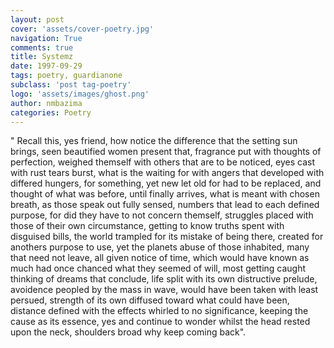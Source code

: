 ```yaml
---
layout: post
cover: 'assets/cover-poetry.jpg'
navigation: True
comments: true
title: Systemz
date: 1997-09-29
tags: poetry, guardianone
subclass: 'post tag-poetry'
logo: 'assets/images/ghost.png'
author: nmbazima
categories: Poetry
---
```

" Recall this, yes friend, how notice the difference that the setting sun brings, seen beautified women present that, fragrance put with thoughts of perfection, weighed themself with others that are to be noticed, eyes cast with rust tears burst, what is the waiting for with angers that developed with differed hungers, for something, yet new let old for had to be replaced, and thought of what was before, until finally arrives, what is meant with chosen breath, as those speak out fully sensed, numbers that lead to each defined purpose, for did they have to not concern themself, struggles placed with those of their own circumstance, getting to know truths spent with disguised bills, the world trampled for its mistake of being there, created for anothers purpose to use, yet the planets abuse of those inhabited, many that need not leave, all given notice of time, which would have known as much had once chanced what they seemed of will, most getting caught thinking of dreams that conclude, life split with its own distructive prelude, avoidence peopled by the mass in wave, would have been taken with least persued, strength of its own diffused toward what could have been, distance defined with the effects whirled to no significance, keeping the cause as its essence, yes and continue to wonder whilst the head rested upon the neck, shoulders broad why keep coming back".